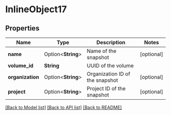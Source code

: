 # InlineObject17

## Properties

Name | Type | Description | Notes
------------ | ------------- | ------------- | -------------
**name** | Option<**String**> | Name of the snapshot | [optional]
**volume_id** | **String** | UUID of the volume | 
**organization** | Option<**String**> | Organization ID of the snapshot | [optional]
**project** | Option<**String**> | Project ID of the snapshot | [optional]

[[Back to Model list]](../README.md#documentation-for-models) [[Back to API list]](../README.md#documentation-for-api-endpoints) [[Back to README]](../README.md)


